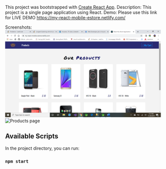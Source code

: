 This project was bootstrapped with [Create React App](https://github.com/facebook/create-react-app).
Description: This project is a single page application using React.
Demo: Please use this link for LIVE DEMO https://my-react-mobile-estore.netlify.com/


Screenshots:
![Products page](preview/2019-11-29.png)
![Products page](preview/2019-11-29(1).png)


## Available Scripts

In the project directory, you can run:

### `npm start`


